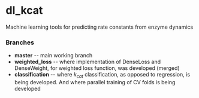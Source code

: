 # dl_kcat
Machine learning tools for predicting rate constants from enzyme dynamics

### Branches
* **master** -- main working branch
* **weighted_loss** -- where implementation of DenseLoss and DenseWeight, for weighted loss function, was developed (merged)
* **classification** -- where $k_{cat}$ classification, as opposed to regression, is being developed. And where parallel training of CV folds is being developed

